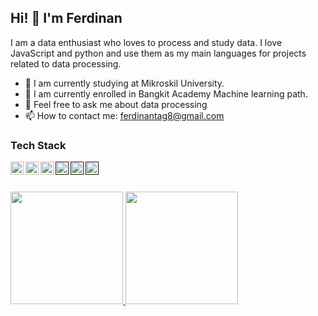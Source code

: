 ## Hi! 👋 I'm Ferdinan

I am a data enthusiast who loves to process and study data. I love JavaScript and python and use them as my main languages for projects related to data processing.


- 🔭 I am currently studying at Mikroskil University.
- 🌱 I am currently enrolled in Bangkit Academy Machine learning path.
- 💬 Feel free to ask me about data processing 
- 📫 How to contact me: ferdinantag8@gmail.com


### Tech Stack
<a href="#"><img align="left" alt="JavaScript" title="JavaScript" width="21px" src="https://upload.wikimedia.org/wikipedia/commons/9/99/Unofficial_JavaScript_logo_2.svg" /></a>
<a href="https://nodejs.org/"><img align="left" alt="NodeJS" title="NodeJS" width="21px" src="https://seeklogo.com/images/N/nodejs-logo-FBE122E377-seeklogo.com.png" /></a>
<a href="https://reactjs.org/"><img align="left" alt="React" title="React" width="21px" src="https://cdn.worldvectorlogo.com/logos/react-2.svg" /></a>
<a href=""><img align="left" alt="Python" title="Python" width="21px" src="https://logos-download.com/wp-content/uploads/2016/10/Python_logo_icon.png" /></a>
<a href=""><img align="left" alt="MySQL" title="MySQL" width="21px" src="https://pngimg.com/uploads/mysql/mysql_PNG23.png" /></a>
<a href=""><img align="left" alt="Tensorflow" title="Tensorflow" width="21px" src="https://seeklogo.com/images/T/tensorflow-logo-02FCED4F98-seeklogo.com.png" /></a>
<br>
<br>

<p align="left">
<a href="https://github.com/ferdinann">
  <img height="180em" src="https://github-readme-stats-eight-theta.vercel.app/api?username=ferdinann&show_icons=true&theme=algolia&include_all_commits=true&count_private=true"/>
  <img height="180em" src="https://github-readme-stats-eight-theta.vercel.app/api/top-langs/?username=ferdinann&layout=compact&theme=algolia"/>
</a>
</p>


<!--
**ferdinann/ferdinann** is a ✨ _special_ ✨ repository because its `README.md` (this file) appears on your GitHub profile.

Here are some ideas to get you started:

- 🔭 I’m currently working on ...
- 🌱 I’m currently learning ...
- 👯 I’m looking to collaborate on ...
- 🤔 I’m looking for help with ...
- 💬 Ask me about ...
- 📫 How to reach me: ...
- 😄 Pronouns: ...
- ⚡ Fun fact: ...
-->
